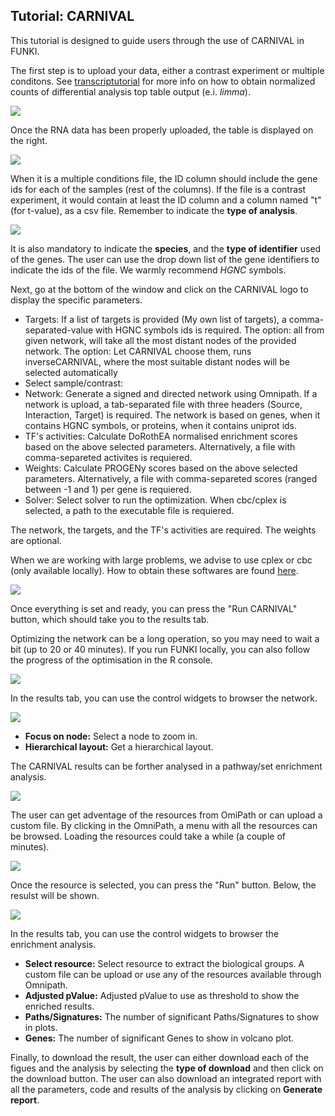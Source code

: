 ## Tutorial: CARNIVAL

This tutorial is designed to guide users through the use of CARNIVAL in FUNKI.

The first step is to upload your data, either a contrast experiment or multiple conditons.
See [transcriptutorial](https://github.com/saezlab/transcriptutorial) for more info on how to obtain normalized counts of differential analysis top table output (e.i. _limma_).

![](scs/01_upload_expression.001.png)

Once the RNA data has been properly uploaded, the table is displayed on the right.

![](scs/02_display_table.002.png)

When it is a multiple conditions file, 
the ID column should include the gene ids for each of the samples (rest of the columns).
If the file is a contrast experiment, 
it would contain at least the ID column and a column named "t" (for t-value), as a csv file.
Remember to indicate the **type of analysis**.

![](scs/03_gene_id.002.png)

It is also mandatory to indicate the **species**, and the **type of identifier** used of the genes.
The user can use the drop down list of the gene identifiers to indicate the ids of the file.
We warmly recommend _HGNC_ symbols.

Next, go at the bottom of the window and click on the CARNIVAL logo to display the specific parameters.

* Targets: If a list of targets is provided (My own list of targets), a comma-separated-value with HGNC symbols ids is required. The option: all from given network, will take all the most distant nodes of the provided network. The option: Let CARNIVAL choose them, runs inverseCARNIVAL, where the most suitable distant nodes will be selected automatically 
* Select sample/contrast: 
* Network: Generate a signed and directed network using Omnipath. If a network is upload, a tab-separated file with three headers (Source, Interaction, Target) is required. The network is based on genes, when it contains HGNC symbols, or proteins, when it contains uniprot ids.
* TF's activities: Calculate DoRothEA normalised enrichment scores based on the above selected parameters. Alternatively, a file with comma-separeted activites is requiered.
* Weights: Calculate PROGENy scores based on the above selected parameters. Alternatively, a file with comma-separeted scores (ranged between -1 and 1) per gene is requiered.
* Solver: Select solver to run the optimization. When cbc/cplex is selected, a path to the executable file is requiered.

The network, the targets, and the TF's activities are required.
The weights are optional.

When we are working with large problems, we advise to use cplex or cbc (only available locally).
How to obtain these softwares are found [here](https://saezlab.github.io/CARNIVAL/).

![](scs/04_carnival_logo.001.png)

Once everything is set and ready, 
you can press the "Run CARNIVAL" button, 
which should take you to the results tab.

Optimizing the network can be a long operation, 
so you may need to wait a bit (up to 20 or 40 minutes). 
If you run FUNKI locally, you can also follow the progress of the optimisation in the R console.

![](scs/05_running_carnival.001.png)

In the results tab, you can use the control widgets to browser the network.

![](scs/05_running_carnival.002.png)

* **Focus on node:** Select a node to zoom in.
* **Hierarchical layout:** Get a hierarchical layout.

The CARNIVAL results can be forther analysed in a pathway/set enrichment analysis.

![](scs/06_running_pea.001.png)

The user can get adventage of the resources from OmiPath or can upload a custom file.
By clicking in the OmniPath, a menu with all the resources can be browsed.
Loading the resources could take a while (a couple of minutes).

![](scs/06_running_pea.002.png)

Once the resource is selected,
you can press the "Run" button.
Below, the resulst will be shown.

![](scs/07_pea_vis.001.png)

In the results tab, you can use the control widgets to browser the enrichment analysis.

* **Select resource:** Select resource to extract the biological groups. A custom file can be upload or use any of the resources available through Omnipath.
* **Adjusted pValue:** Adjusted pValue to use as threshold to show the enriched results.
* **Paths/Signatures:** The number of significant Paths/Signatures to show in plots.
* **Genes:** The number of significant Genes to show in volcano plot.


Finally, to download the result, the user can either download each of the figues and the analysis by selecting the **type of download** and then click on the download button.
The user can also download an integrated report with all the parameters, code and results of the analysis by clicking on **Generate report**.

